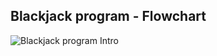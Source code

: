 ## Blackjack program - Flowchart

![Blackjack program Intro](flowchart/blackjack_program.png?raw=true)
